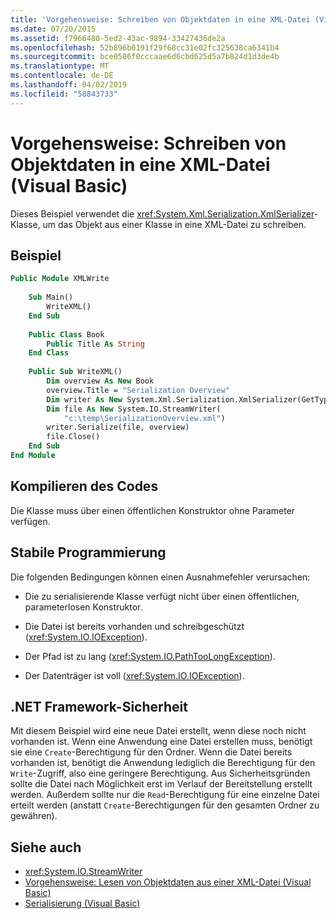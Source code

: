 ```yaml
---
title: 'Vorgehensweise: Schreiben von Objektdaten in eine XML-Datei (Visual Basic)'
ms.date: 07/20/2015
ms.assetid: f7966480-5ed2-43ac-9894-33427436de2a
ms.openlocfilehash: 52b896b0191f29f68cc31e02fc325638ca6341b4
ms.sourcegitcommit: bce0586f0cccaae6d6cbd625d5a7b824d1d3de4b
ms.translationtype: MT
ms.contentlocale: de-DE
ms.lasthandoff: 04/02/2019
ms.locfileid: "58843733"
---
```

# <a name="how-to-write-object-data-to-an-xml-file-visual-basic"></a>Vorgehensweise: Schreiben von Objektdaten in eine XML-Datei (Visual Basic)
Dieses Beispiel verwendet die <xref:System.Xml.Serialization.XmlSerializer>-Klasse, um das Objekt aus einer Klasse in eine XML-Datei zu schreiben.  
  
## <a name="example"></a>Beispiel  
  
```vb  
Public Module XMLWrite  
  
    Sub Main()  
        WriteXML()  
    End Sub  
  
    Public Class Book  
        Public Title As String  
    End Class  
  
    Public Sub WriteXML()  
        Dim overview As New Book  
        overview.Title = "Serialization Overview"  
        Dim writer As New System.Xml.Serialization.XmlSerializer(GetType(Book))  
        Dim file As New System.IO.StreamWriter(  
            "c:\temp\SerializationOverview.xml")  
        writer.Serialize(file, overview)  
        file.Close()  
    End Sub  
End Module  
```  
  
## <a name="compiling-the-code"></a>Kompilieren des Codes  
 Die Klasse muss über einen öffentlichen Konstruktor ohne Parameter verfügen.  
  
## <a name="robust-programming"></a>Stabile Programmierung  
 Die folgenden Bedingungen können einen Ausnahmefehler verursachen:  
  
-   Die zu serialisierende Klasse verfügt nicht über einen öffentlichen, parameterlosen Konstruktor.  
  
-   Die Datei ist bereits vorhanden und schreibgeschützt (<xref:System.IO.IOException>).  
  
-   Der Pfad ist zu lang (<xref:System.IO.PathTooLongException>).  
  
-   Der Datenträger ist voll (<xref:System.IO.IOException>).  
  
## <a name="net-framework-security"></a>.NET Framework-Sicherheit  
 Mit diesem Beispiel wird eine neue Datei erstellt, wenn diese noch nicht vorhanden ist. Wenn eine Anwendung eine Datei erstellen muss, benötigt sie eine `Create`-Berechtigung für den Ordner. Wenn die Datei bereits vorhanden ist, benötigt die Anwendung lediglich die Berechtigung für den `Write`-Zugriff, also eine geringere Berechtigung. Aus Sicherheitsgründen sollte die Datei nach Möglichkeit erst im Verlauf der Bereitstellung erstellt werden. Außerdem sollte nur die `Read`-Berechtigung für eine einzelne Datei erteilt werden (anstatt `Create`-Berechtigungen für den gesamten Ordner zu gewähren).  
  
## <a name="see-also"></a>Siehe auch

- <xref:System.IO.StreamWriter>
- [Vorgehensweise: Lesen von Objektdaten aus einer XML-Datei (Visual Basic)](../../../../visual-basic/programming-guide/concepts/serialization/how-to-read-object-data-from-an-xml-file.md)
- [Serialisierung (Visual Basic)](../../../../visual-basic/programming-guide/concepts/serialization/index.md)
